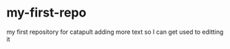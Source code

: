 # my-first-repo
my first repository for catapult
adding more text so I can get used to editting it 
